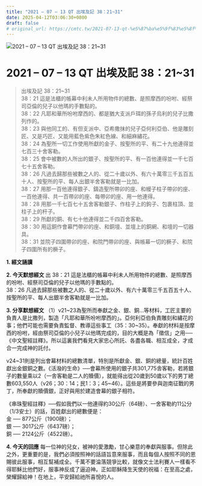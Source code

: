 ```yaml
---
title: "2021 – 07 – 13 QT 出埃及記 38：21~31"
date: 2025-04-12T03:06:30+0800
draft: false
# original_url: https://cmtc.tw/2021-07-13-qt-%e5%87%ba%e5%9f%83%e5%8f%8a%e8%a8%98-38%ef%bc%9a2131
---
```


![2021 – 07 – 13 QT  出埃及記 38：21\~31](/images/qt.jpg   "2021 – 07 – 13 QT  出埃及記 38：21\~31")

# 2021 – 07 – 13 QT 出埃及記 38：21\~31

> 出埃及記 38：21\~31  
> 38：21 這是法櫃的帳幕中利未人所用物件的總數、是照摩西的吩咐、經祭司亞倫的兒子以他瑪的手數點的。  
> 38：22 凡耶和華所吩咐摩西的、都是猶大支派戶珥的孫子烏利的兒子比撒列作的。  
> 38：23 與他同工的、有但支派中、亞希撒抹的兒子亞何利亞伯、他是雕刻匠、又是巧匠、又能用藍色紫色朱紅色線、和細麻繡花。  
> 38：24 為聖所一切工作使用所獻的金子、按聖所的平、有二十九他連得並七百三十舍客勒。  
> 38：25 會中被數的人所出的銀子、按聖所的平、有一百他連得並一千七百七十五舍客勒。  
> 38：26 凡過去歸那些被數之人的、從二十歲以外、有六十萬零三千五百五十人、按聖所的平、每人出銀半舍客勒就是一比加。  
> 38：27 用那一百他連得銀子、鑄造聖所帶卯的座、和幔子柱子帶卯的座、一百他連得、共一百帶卯的座、每帶卯的座、用一他連得。  
> 38：28 用那一千七百七十五舍客勒銀子、作柱子上的鉤子、包裹柱頂、並柱子上的杆子。  
> 38：29 所獻的銅、有七十他連得並二千四百舍客勒。  
> 38：30 用這銅作會幕門帶卯的座、和銅壇、並壇上的銅網、和壇的一切器具。  
> 38：31 並院子四圍帶卯的座、和院門帶卯的座、與帳幕一切的橛子、和院子四圍所有的橛子。

**1. 經文誦讀**

**2.  今天默想經文**
出 38：21 這是法櫃的帳幕中利未人所用物件的總數、是照摩西的吩咐、經祭司亞倫的兒子以他瑪的手數點的。  
38：26 凡過去歸那些被數之人的、從二十歲以外、有六十萬零三千五百五十人、按聖所的平、每人出銀半舍客勒就是一比加。

**3. 分享默想經文**
（1）v21\~23為聖所而奉獻之金、銀、銅…等材料，工匠主要的負責人是比撒列，製造「凡耶和華所吩咐摩西的」。亞何利亞伯負責雕刻和繡花的事；他們可能也需要負責監督、教導這些事工（35：30\~35）。奉獻的材料是按摩西的吩咐，經由祭司亞倫的小兒子以他瑪完成的，目的大概是為「徵信」之用──《中文聖經註釋》。所以這裏我們看見大家忠心所託、各盡各職、相互成全，才成合一完成神的託付。

v24\~31則是列出會幕材料的總數清單，特別是所獻金、銀、銅的總量，統計百姓獻出金銀銅之數。《活潑的生命》──會幕所使用的銀子共301,775舎客勒，若將銀子的數量乘以2（一舎客勒是二人的贖價），就能得出從20歲到50歲以下的男丁總數603,550人（v26；30：14；民1：3；45\~46）。這些是將要參與迦南征戰的男丁，所奉獻的贖價銀，正好與用於建造會幕的銀子相符。

《串珠聖經註釋》──假如我們以一他連得約30公斤（64磅）、一舍客勒約11公分（1/3安士）的話，百姓獻出的總數便是：  
金 ── 877公斤（1900磅）；  
銀 ── 3017公斤（6437磅）；  
銅 ── 2124公斤（4522磅）。

**4. 今天的回應**
每一位神的兒女，被神的愛激勵，甘心樂意的奉獻與服事。但除此之外，更重要的是，我們必須按照神的話語旨意來服事，而且每個人按照不同的恩賜彼此服事，相互幫補成全。千萬不要淪落競爭比較，就像文士法利賽人一樣看不得耶穌比他們好，服事神反成了逼迫神。正如耶穌降生天使的祝福：在至高之處，榮耀歸給神！在地上，平安歸給祂所喜悅的人。
